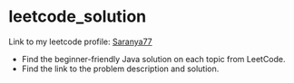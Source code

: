 # leetcode_solution

Link to my leetcode profile: [Saranya77](https://leetcode.com/u/saranya77/)

- Find the beginner-friendly Java solution on each topic from LeetCode.
- Find the link to the problem description and solution.
